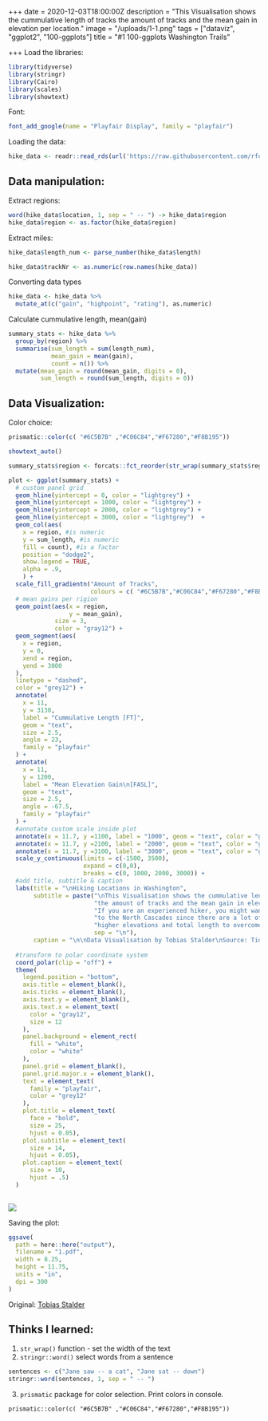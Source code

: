 +++
date = 2020-12-03T18:00:00Z
description = "This Visualisation shows the cummulative length of tracks the amount of tracks and the mean gain in elevation per location."
image = "/uploads/1-1.png"
tags = ["dataviz", "ggplot2", "100-ggplots"]
title = "#1 100-ggplots  Washington Trails"

+++
Load the libraries:
```r
library(tidyverse)
library(stringr)
library(Cairo)
library(scales)
library(showtext)
```


Font:
```r
font_add_google(name = "Playfair Display", family = "playfair")
```

Loading the data:
```r
hike_data <- readr::read_rds(url('https://raw.githubusercontent.com/rfordatascience/tidytuesday/master/data/2020/2020-11-24/hike_data.rds'))
```

## Data manipulation:

Extract regions:
```r
word(hike_data$location, 1, sep = " -- ") -> hike_data$region
hike_data$region <- as.factor(hike_data$region)
```

Extract miles:
```r
hike_data$length_num <- parse_number(hike_data$length)
```

```r
hike_data$trackNr <- as.numeric(row.names(hike_data))
```

Converting data types
```r
hike_data <- hike_data %>% 
  mutate_at(c("gain", "highpoint", "rating"), as.numeric)
```

Calculate cummulative length, mean(gain)
```r
summary_stats <- hike_data %>% 
  group_by(region) %>% 
  summarise(sum_length = sum(length_num),
            mean_gain = mean(gain),
            count = n()) %>% 
  mutate(mean_gain = round(mean_gain, digits = 0),
         sum_length = round(sum_length, digits = 0))
```


## Data Visualization:

Color choice:
```r
prismatic::color(c( "#6C5B7B" ,"#C06C84","#F67280","#F8B195"))
```

```r
showtext_auto()

summary_stats$region <- forcats::fct_reorder(str_wrap(summary_stats$region, 5), summary_stats$sum_length)

plot <- ggplot(summary_stats) + 
  # custom panel grid
  geom_hline(yintercept = 0, color = "lightgrey") +
  geom_hline(yintercept = 1000, color = "lightgrey") +
  geom_hline(yintercept = 2000, color = "lightgrey") +
  geom_hline(yintercept = 3000, color = "lightgrey")  +
  geom_col(aes(
    x = region, #is numeric
    y = sum_length, #is numeric
    fill = count), #is a factor
    position = "dodge2",
    show.legend = TRUE,
    alpha = .9,
    ) +
  scale_fill_gradientn("Amount of Tracks",
                       colours = c( "#6C5B7B","#C06C84","#F67280","#F8B195")) +
  # mean gains per rigion
  geom_point(aes(x = region,
                 y = mean_gain),
             size = 3,
             color = "gray12") +
  geom_segment(aes(
    x = region,
    y = 0,
    xend = region,
    yend = 3000
  ),
  linetype = "dashed",
  color = "grey12") +
  annotate(
    x = 11,
    y = 3130,
    label = "Cummulative Length [FT]",
    geom = "text",
    size = 2.5,
    angle = 23,
    family = "playfair"
  ) +
  annotate(
    x = 11,
    y = 1200,
    label = "Mean Elevation Gain\n[FASL]",
    geom = "text",
    size = 2.5,
    angle = -67.5,
    family = "playfair"
  ) + 
  #annotate custom scale inside plot
  annotate(x = 11.7, y =1100, label = "1000", geom = "text", color = "gray12", family = "")+
  annotate(x = 11.7, y =2100, label = "2000", geom = "text", color = "gray12", family = "")+
  annotate(x = 11.7, y =3100, label = "3000", geom = "text", color = "gray12", family = "") +
  scale_y_continuous(limits = c(-1500, 3500),
                     expand = c(0,0),
                     breaks = c(0, 1000, 2000, 3000)) +
  #add title, subtitle & caption
  labs(title = "\nHiking Locations in Washington",
       subtitle = paste("\nThis Visualisation shows the cummulative length of tracks,",
                        "the amount of tracks and the mean gain in elevation per location.\n",
                        "If you are an experienced hiker, you might want to go",
                        "to the North Cascades since there are a lot of tracks,",
                        "higher elevations and total length to overcome.",
                        sep = "\n"),
       caption = "\n\nData Visualisation by Tobias Stalder\nSource: TidyX Crew (Ellis Hughes, Patrick Ward)\nEdited by: Sajib Devnath\nwww.sajibdevnath.com") +
  
  #transform to polar coordinate system
  coord_polar(clip = "off") +
  theme(
    legend.position = "bottom",
    axis.title = element_blank(),
    axis.ticks = element_blank(),
    axis.text.y = element_blank(),
    axis.text.x = element_text(
      color = "gray12",
      size = 12
    ),
    panel.background = element_rect(
      fill = "white",
      color = "white"
    ),
    panel.grid = element_blank(),
    panel.grid.major.x = element_blank(),
    text = element_text(
      family = "playfair",
      color = "grey12"
    ),
    plot.title = element_text(
      face = "bold",
      size = 25,
      hjust = 0.05),
    plot.subtitle = element_text(
      size = 14,
      hjust = 0.05),
    plot.caption = element_text(
      size = 10,
      hjust = .5)
  ) 
  

```
![](/uploads/1.png)


Saving the plot:
```r
ggsave(
  path = here::here("output"),
  filename = "1.pdf",
  width = 8.25,
  height = 11.75,
  units = "in",
  dpi = 300
)
```

Original: [Tobias Stalder](https://github.com/toebR/Tidy-Tuesday/tree/master/hiking) 


## Thinks I learned:
1. `str_wrap()` function - set the width of the text
2. `stringr::word()` select words from a sentence

```r
sentences <- c("Jane saw -- a cat", "Jane sat -- down")
stringr::word(sentences, 1, sep = " -- ")
```

3. `prismatic` package for color selection. Print colors in console.

`prismatic::color(c( "#6C5B7B" ,"#C06C84","#F67280","#F8B195"))`